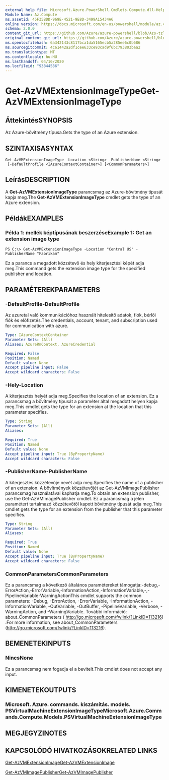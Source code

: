 ```yaml
---
external help file: Microsoft.Azure.PowerShell.Cmdlets.Compute.dll-Help-Help.xml
Module Name: Az.Compute
ms.assetid: 45F35BDD-969E-4521-9E8D-3499A15434A6
online version: https://docs.microsoft.com/en-us/powershell/module/az.compute/get-azvmextensionimagetype
schema: 2.0.0
content_git_url: https://github.com/Azure/azure-powershell/blob/Azs-tzl/src/Compute/Compute/help/Get-AzVMExtensionImageType.md
original_content_git_url: https://github.com/Azure/azure-powershell/blob/Azs-tzl/src/Compute/Compute/help/Get-AzVMExtensionImageType.md
ms.openlocfilehash: 6a342143c8117bca1da5165ecb5a285ee6c0b686
ms.sourcegitcommit: 4c61442a2df1cee633ce93cad9f6bc793803baa2
ms.translationtype: MT
ms.contentlocale: hu-HU
ms.lasthandoff: 04/16/2020
ms.locfileid: "93844586"
---
```

# <span data-ttu-id="a5efe-101">Get-AzVMExtensionImageType</span><span class="sxs-lookup"><span data-stu-id="a5efe-101">Get-AzVMExtensionImageType</span></span>

## <span data-ttu-id="a5efe-102">Áttekintés</span><span class="sxs-lookup"><span data-stu-id="a5efe-102">SYNOPSIS</span></span>
<span data-ttu-id="a5efe-103">Az Azure-bővítmény típusa.</span><span class="sxs-lookup"><span data-stu-id="a5efe-103">Gets the type of an Azure extension.</span></span>

## <span data-ttu-id="a5efe-104">SZINTAXISA</span><span class="sxs-lookup"><span data-stu-id="a5efe-104">SYNTAX</span></span>

```
Get-AzVMExtensionImageType -Location <String> -PublisherName <String>
 [-DefaultProfile <IAzureContextContainer>] [<CommonParameters>]
```

## <span data-ttu-id="a5efe-105">Leírás</span><span class="sxs-lookup"><span data-stu-id="a5efe-105">DESCRIPTION</span></span>
<span data-ttu-id="a5efe-106">A **Get-AzVMExtensionImageType** parancsmag az Azure-bővítmény típusát kapja meg.</span><span class="sxs-lookup"><span data-stu-id="a5efe-106">The **Get-AzVMExtensionImageType** cmdlet gets the type of an Azure extension.</span></span>

## <span data-ttu-id="a5efe-107">Példák</span><span class="sxs-lookup"><span data-stu-id="a5efe-107">EXAMPLES</span></span>

### <span data-ttu-id="a5efe-108">Példa 1: mellék képtípusának beszerzése</span><span class="sxs-lookup"><span data-stu-id="a5efe-108">Example 1: Get an extension image type</span></span>
```
PS C:\> Get-AzVMExtensionImageType -Location "Central US" -PublisherName "Fabrikam"
```

<span data-ttu-id="a5efe-109">Ez a parancs a megadott közzétevő és hely kiterjesztési képét adja meg.</span><span class="sxs-lookup"><span data-stu-id="a5efe-109">This command gets the extension image type for the specified publisher and location.</span></span>

## <span data-ttu-id="a5efe-110">PARAMÉTEREK</span><span class="sxs-lookup"><span data-stu-id="a5efe-110">PARAMETERS</span></span>

### <span data-ttu-id="a5efe-111">-DefaultProfile</span><span class="sxs-lookup"><span data-stu-id="a5efe-111">-DefaultProfile</span></span>
<span data-ttu-id="a5efe-112">Az azuretal való kommunikációhoz használt hitelesítő adatok, fiók, bérlői fiók és előfizetés.</span><span class="sxs-lookup"><span data-stu-id="a5efe-112">The credentials, account, tenant, and subscription used for communication with azure.</span></span>

```yaml
Type: IAzureContextContainer
Parameter Sets: (All)
Aliases: AzureRmContext, AzureCredential

Required: False
Position: Named
Default value: None
Accept pipeline input: False
Accept wildcard characters: False
```

### <span data-ttu-id="a5efe-113">-Hely</span><span class="sxs-lookup"><span data-stu-id="a5efe-113">-Location</span></span>
<span data-ttu-id="a5efe-114">A kiterjesztés helyét adja meg.</span><span class="sxs-lookup"><span data-stu-id="a5efe-114">Specifies the location of an extension.</span></span>
<span data-ttu-id="a5efe-115">Ez a parancsmag a bővítmény típusát a paraméter által megadott helyen kapja meg.</span><span class="sxs-lookup"><span data-stu-id="a5efe-115">This cmdlet gets the type for an extension at the location that this parameter specifies.</span></span>

```yaml
Type: String
Parameter Sets: (All)
Aliases: 

Required: True
Position: Named
Default value: None
Accept pipeline input: True (ByPropertyName)
Accept wildcard characters: False
```

### <span data-ttu-id="a5efe-116">-PublisherName</span><span class="sxs-lookup"><span data-stu-id="a5efe-116">-PublisherName</span></span>
<span data-ttu-id="a5efe-117">A kiterjesztés közzétevője nevét adja meg.</span><span class="sxs-lookup"><span data-stu-id="a5efe-117">Specifies the name of a publisher of an extension.</span></span>
<span data-ttu-id="a5efe-118">A bővítmények közzétevőjét az Get-AzVMImagePublisher parancsmag használatával kaphatja meg.</span><span class="sxs-lookup"><span data-stu-id="a5efe-118">To obtain an extension publisher, use the Get-AzVMImagePublisher cmdlet.</span></span>
<span data-ttu-id="a5efe-119">Ez a parancsmag a jelen paramétert tartalmazó közzétevőtől kapott bővítmény típusát adja meg.</span><span class="sxs-lookup"><span data-stu-id="a5efe-119">This cmdlet gets the type for an extension from the publisher that this parameter specifies.</span></span>

```yaml
Type: String
Parameter Sets: (All)
Aliases: 

Required: True
Position: Named
Default value: None
Accept pipeline input: True (ByPropertyName)
Accept wildcard characters: False
```

### <span data-ttu-id="a5efe-120">CommonParameters</span><span class="sxs-lookup"><span data-stu-id="a5efe-120">CommonParameters</span></span>
<span data-ttu-id="a5efe-121">Ez a parancsmag a következő általános paramétereket támogatja:-debug,-ErrorAction,-ErrorVariable,-InformationAction,-InformationVariable,-,-PipelineVariable-WarningAction</span><span class="sxs-lookup"><span data-stu-id="a5efe-121">This cmdlet supports the common parameters: -Debug, -ErrorAction, -ErrorVariable, -InformationAction, -InformationVariable, -OutVariable, -OutBuffer, -PipelineVariable, -Verbose, -WarningAction, and -WarningVariable.</span></span> <span data-ttu-id="a5efe-122">További információ: about_CommonParameters ( http://go.microsoft.com/fwlink/?LinkID=113216) .</span><span class="sxs-lookup"><span data-stu-id="a5efe-122">For more information, see about_CommonParameters (http://go.microsoft.com/fwlink/?LinkID=113216).</span></span>

## <span data-ttu-id="a5efe-123">BEMENETEK</span><span class="sxs-lookup"><span data-stu-id="a5efe-123">INPUTS</span></span>

### <span data-ttu-id="a5efe-124">Nincs</span><span class="sxs-lookup"><span data-stu-id="a5efe-124">None</span></span>
<span data-ttu-id="a5efe-125">Ez a parancsmag nem fogadja el a bevitelt.</span><span class="sxs-lookup"><span data-stu-id="a5efe-125">This cmdlet does not accept any input.</span></span>

## <span data-ttu-id="a5efe-126">KIMENETEK</span><span class="sxs-lookup"><span data-stu-id="a5efe-126">OUTPUTS</span></span>

### <span data-ttu-id="a5efe-127">Microsoft. Azure. commands. kiszámítás. models. PSVirtualMachineExtensionImageType</span><span class="sxs-lookup"><span data-stu-id="a5efe-127">Microsoft.Azure.Commands.Compute.Models.PSVirtualMachineExtensionImageType</span></span>

## <span data-ttu-id="a5efe-128">MEGJEGYZI</span><span class="sxs-lookup"><span data-stu-id="a5efe-128">NOTES</span></span>

## <span data-ttu-id="a5efe-129">KAPCSOLÓDÓ HIVATKOZÁSOK</span><span class="sxs-lookup"><span data-stu-id="a5efe-129">RELATED LINKS</span></span>

[<span data-ttu-id="a5efe-130">Get-AzVMExtensionImage</span><span class="sxs-lookup"><span data-stu-id="a5efe-130">Get-AzVMExtensionImage</span></span>](./Get-AzVMExtensionImage.md)

[<span data-ttu-id="a5efe-131">Get-AzVMImagePublisher</span><span class="sxs-lookup"><span data-stu-id="a5efe-131">Get-AzVMImagePublisher</span></span>](./Get-AzVMImagePublisher.md)


